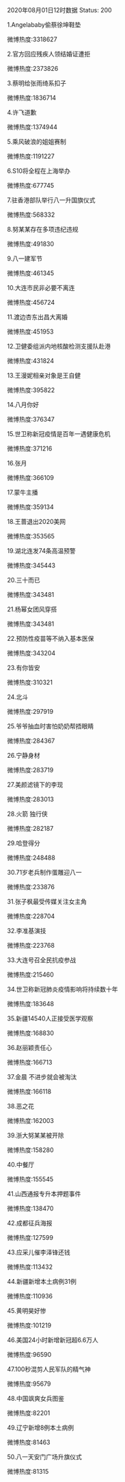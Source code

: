 2020年08月01日12时数据
Status: 200

1.Angelababy偷蔡徐坤鞋垫

微博热度:3318627

2.官方回应残疾人领结婚证遭拒

微博热度:2373826

3.蔡明给张雨绮系扣子

微博热度:1836714

4.许飞道歉

微博热度:1374944

5.乘风破浪的姐姐赛制

微博热度:1191227

6.S10将全程在上海举办

微博热度:677745

7.驻香港部队举行八一升国旗仪式

微博热度:568332

8.努某某存在多项违纪违规

微博热度:491830

9.八一建军节

微博热度:461345

10.大连市民非必要不离连

微博热度:456724

11.渡边杏东出昌大离婚

微博热度:451953

12.卫健委组派内地核酸检测支援队赴港

微博热度:431824

13.王漫妮相亲对象是王自健

微博热度:395822

14.八月你好

微博热度:376347

15.世卫称新冠疫情是百年一遇健康危机

微博热度:371216

16.张月

微博热度:366109

17.蒙牛主播

微博热度:359134

18.王蔷退出2020美网

微博热度:353565

19.湖北连发74条高温预警

微博热度:345443

20.三十而已

微博热度:343481

21.杨幂女团风穿搭

微博热度:343481

22.预防性疫苗等不纳入基本医保

微博热度:343204

23.有你皆安

微博热度:310321

24.北斗

微博热度:297919

25.爷爷抽血时害怕奶奶帮捂眼睛

微博热度:284367

26.宁静身材

微博热度:283719

27.美颜滤镜下的李现

微博热度:283013

28.火箭 独行侠

微博热度:282187

29.哈登得分

微博热度:248488

30.71岁老兵制作蛋雕迎八一

微博热度:233876

31.张子枫最受传媒关注女主角

微博热度:228704

32.李准基演技

微博热度:223768

33.大连号召全民抗疫参战

微博热度:215460

34.世卫称新冠肺炎疫情影响将持续数十年

微博热度:183648

35.新疆14540人正接受医学观察

微博热度:168830

36.赵丽颖责任心

微博热度:166713

37.金晨 不进步就会被淘汰

微博热度:166118

38.恶之花

微博热度:162003

39.浙大努某某被开除

微博热度:158280

40.中餐厅

微博热度:155545

41.山西通报专升本押题事件

微博热度:138470

42.成都征兵海报

微博热度:127599

43.应采儿催李泽锋还钱

微博热度:113432

44.新疆新增本土病例31例

微博热度:110936

45.黄明昊好惨

微博热度:101219

46.美国24小时新增新冠超6.6万人

微博热度:96590

47.100秒混剪人民军队的精气神

微博热度:95679

48.中国飒爽女兵图鉴

微博热度:82201

49.辽宁新增8例本土病例

微博热度:81463

50.八一天安门广场升旗仪式

微博热度:81315

